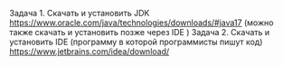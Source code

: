 Задача 1. 
Скачать и установить JDK https://www.oracle.com/java/technologies/downloads/#java17
(можно также скачать и  установить позже через IDE ) 
Задача 2. 
Скачать и установить  IDE (программу в которой программисты пишут код)  https://www.jetbrains.com/idea/download/

